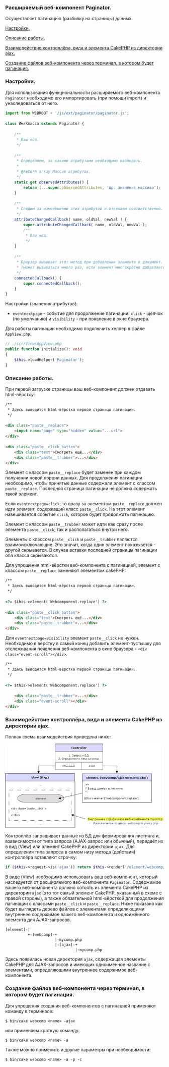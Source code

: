 ### Расширяемый веб-компонент Paginator.

Осуществляет пагинацию (разбивку на страницы) данных.

[Настройки.](#settings)

[Описание работы.](#description)

[Взаимодействие контроллёра, вида и элемента CakePHP из директории ajax.](#interaction)

[Создание файлов веб-компонента через терминал, в котором будет пагинация.](#terminal)

### <a id="settings">Настройки.</a>

Для использования функциональности расширяемого веб-компонента `Paginator` необходимо его импортировать (при помощи import) и унаследоваться от него.

```js
import from WEBROOT + '/js/ext/paginator/paginator.js';

class ИмяКласса extends Paginator {

    /**
     * Ваш код.
     */

    /**
     * Определяем, за какими атрибутами необходимо наблюдать.
     * 
     * @return array Массив атрибутов.
     */
    static get observedAttributes() {
        return [...super.observedAttributes, 'др. значения массива'];
    }

    /**
     * Следим за изменениями этих атрибутов и отвечаем соответственно.
     */
    attributeChangedCallback( name, oldVal, newVal ) {
        super.attributeChangedCallback( name, oldVal, newVal );
        /**
         * Ваш код.
         */
    }

    /**
     * Браузер вызывает этот метод при добавлении элемента в документ.
     * (может вызываться много раз, если элемент многократно добавляется/удаляется).
     */
    connectedCallback() {
        super.connectedCallback();
    }
}
```

Настройки (значения атрибутов):

* `eventnextpage` - событие для продолжение пагинации: `click` - щелчок (по умолчанию) и `visibility` - при появление в окне браузера.

Для работы пагинации необходимо подключить хелпер в файле `AppView.php`.

```php
// ./scr/View/AppView.php
public function initialize(): void
{
    $this->loadHelper('Paginator');
}
```

### <a id="description">Описание работы.</a>

При первой загрузке страницы ваш веб-компонент должен отдавать html-вёрстку:

```html
/**
 * Здесь выводится html-вёрстка первой страницы пагинации.
 */

<div class="paste__replace">
    <input name="page" type="hidden" value="...url">
</div>

<div class="paste__click button">
    <div class="text">Смотреть ещё...</div>
    <div class="paste__trubber">...</div>
</div>
```

Элемент с классом `paste__replace` будет заменён при каждом получении новой порции данных. Для продолжения пагинации необходимо, чтобы принятые данные содержали элемент с классом `paste__replace`. Последняя страница пагинации не должна содержать такой элемент.

Если `eventnextpage=click`, то сразу за элементом `paste__replace` должен идти элемент, содержащий класс `paste__click`. На этот элемент навешивается событие `click`, которое будет продолжать пагинацию.

Элемент с классом `paste__trubber` может идти как сразу после элемента `paste__click`, так и располагаться внутри него.

Элементы с классом `paste__click` и `paste__trubber` являются взаимоисключающие. Это значит, когда один элемент показывется - другой скрывается. В случае вставки последней страницы пагинации оба класса скрываются.

Для упрощения html-вёрстки веб-компонента с пагинацией, элемент с классом `paste__replace` заменяют элементом cakePHP:

```html
/**
 * Здесь выводится html-вёрстка первой страницы пагинации.
 */

<?= $this->element('Webcomponent.replace') ?>

<div class="paste__click button">
    <div class="text">Смотреть ещё...</div>
    <div class="paste__trubber">...</div>
</div>
```

Для `eventnextpage=visibility` элемент `paste__click` не нужен. Необходимо в вёрстку в самый конец добавить элемент-пустышку для отслеживания появления веб-компонента в окне браузера - `<div class="event-scroll"></div>`. 

```html
/**
 * Здесь выводится html-вёрстка первой страницы пагинации.
 */

<?= $this->element('Webcomponent.replace') ?>

    <div class="paste__trubber">...</div>
	<div class="event-scroll"></div>
</div>
```

### <a id="interaction">Взаимодействие контроллёра, вида и элемента CakePHP из директории ajax.</a>

Полная схема взаимодействия приведена ниже:

![Схема работы пагинатора](paginator_img_1.png)

Контроллёр запрашивает данные из БД для формирования листинга и, взависимости от типа запроса (AJAX-запрос или обычный), передаёт их в вид (View) или элемент CakePHP из директории `ajax`. Для определения типа запроса в самом низу метода (действия) контроллёра вставляют строчку:

```php
if ($this->request->is('ajax')) return $this->render('/element/webcomp/ajax/mycomp');
```

В виде (View) необходимо использовать ваш веб-компонент, который наследуется от расширяемого веб-компонента `Paginator`. Содержимое вашего веб-компонента должно сотоять из элемента CakePHP из директории `ajax` (это тот самый элемент CakePHP, указанный в схеме с правой стороны), а также обязательной html-вёрсткой для продолжения пагинации с классами `paste__click` и `paste__replace`. Ниже показано как будет выглядеть дерево файлов с элементами определяющими внутреннее содержимое вашего веб-компонента и одноимённого элемента для AJAX-запросов.

```text
[element]-|
          +-[webcomp]-+
					  |-mycomp.php
					  |-[ajax]-+
						 	   |-mycomp.php
```

Здесь появилась новая директория `ajax`, содержащая элементы CakePHP для AJAX-запросов и имеющих одноимённое название с элементами, определяющими внутреннее содержимое веб-компонента.

### <a id="terminal">Создание файлов веб-компонента через терминал, в котором будет пагинация.</a>

Для упрощения создания веб-компонентов с пагинацией применяют команду в терминале:

```
$ bin/cake webcomp <name> -ajax
```

или применяем краткую команду:

```
$ bin/cake webcomp <name> -a
```

Также можно применить и другие параметры при необходимости:

```
$ bin/cake webcomp <name> -a -p -c
```

